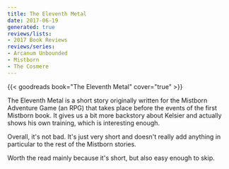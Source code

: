 ```yaml
---
title: The Eleventh Metal
date: 2017-06-19
generated: true
reviews/lists:
- 2017 Book Reviews
reviews/series:
- Arcanum Unbounded
- Mistborn
- The Cosmere
---
```

{{< goodreads book="The Eleventh Metal" cover="true" >}}

The Eleventh Metal is a short story originally written for the Mistborn Adventure Game (an RPG) that takes place before the events of the first Mistborn book. It gives us a bit more backstory about Kelsier and actually shows his own training, which is interesting enough.  

Overall, it's not bad. It's just very short and doesn't really add anything in particular to the rest of the Mistborn stories.  

<!--more-->

Worth the read mainly because it's short, but also easy enough to skip.


